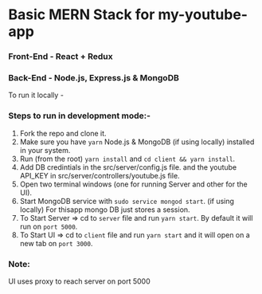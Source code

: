 # Basic MERN Stack for my-youtube-app

### Front-End - React + Redux

### Back-End - Node.js, Express.js & MongoDB

To run it locally -

### Steps to run in development mode:-

1. Fork the repo and clone it.
2. Make sure you have `yarn` Node.js & MongoDB (if using locally) installed in your system.
3. Run (from the root) `yarn install` and `cd client && yarn install`.
4. Add DB credintials in the src/server/config.js file. and the youtube API_KEY in src/server/controllers/youtube.js file.
5. Open two terminal windows (one for running Server and other for the UI).
6. Start MongoDB service with `sudo service mongod start`. (if using locally) For thisapp mongo DB just stores a session.
7. To Start Server => cd to `server` file and run `yarn start`. By default it will run on `port 5000`.
8. To Start UI => cd to `client` file and run `yarn start` and it will open on a new tab on `port 3000`.

### Note: 
  UI uses proxy to reach server on port 5000